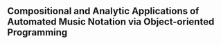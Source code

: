 
## Compositional and Analytic Applications of Automated Music Notation via Object-oriented Programming
